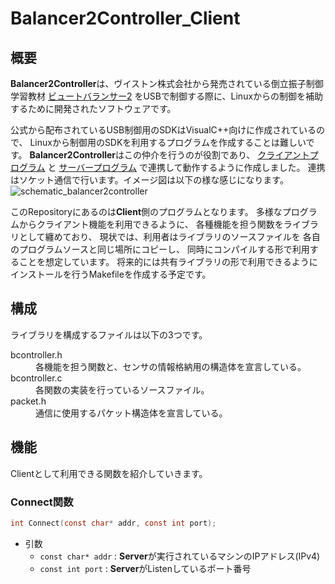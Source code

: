 # Balancer2Controller_Client

## 概要

**Balancer2Controller**は、ヴイストン株式会社から発売されている倒立振子制御学習教材
[ビュートバランサー2](https://www.vstone.co.jp/products/beauto_balancer_2/)
をUSBで制御する際に、Linuxからの制御を補助するために開発されたソフトウェアです。

公式から配布されているUSB制御用のSDKはVisualC++向けに作成されているので、
Linuxから制御用のSDKを利用するプログラムを作成することは難しいです。
**Balancer2Controller**はこの仲介を行うのが役割であり、
[クライアントプログラム](https://github.com/Rafka86/Balancer2Controller_Client)
と
[サーバープログラム](https://github.com/Rafka86/Balancer2Controller_Server)
で連携して動作するように作成しました。
連携はソケット通信で行います。イメージ図は以下の様な感じになります。
![schematic_balancer2controller](http://firemiller.net/img/bb2.png)

このRepositoryにあるのは**Client**側のプログラムとなります。
多様なプログラムからクライアント機能を利用できるように、
各種機能を担う関数をライブラリとして纏めており、
現状では、利用者はライブラリのソースファイルを
各自のプログラムソースと同じ場所にコピーし、
同時にコンパイルする形で利用することを想定しています。
将来的には共有ライブラリの形で利用できるように
インストールを行うMakefileを作成する予定です。

## 構成

ライブラリを構成するファイルは以下の3つです。
<dl>
	<dt>bcontroller.h</dt>
		<dd>各機能を担う関数と、センサの情報格納用の構造体を宣言している。</dd>
	<dt>bcontroller.c</dt>
		<dd>各関数の実装を行っているソースファイル。</dd>
	<dt>packet.h</dt>
		<dd>通信に使用するパケット構造体を宣言している。</dd>
</dl>

## 機能

Clientとして利用できる関数を紹介していきます。

### Connect関数

```c
int Connect(const char* addr, const int port);
```
* 引数
	- `const char* addr` : **Server**が実行されているマシンのIPアドレス(IPv4)
	- `const int port` : **Server**がListenしているポート番号
